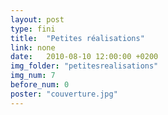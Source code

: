 ```yaml
---
layout: post
type: fini
title:  "Petites réalisations"
link: none
date:   2010-08-10 12:00:00 +0200
img_folder: "petitesrealisations"
img_num: 7
before_num: 0
poster: "couverture.jpg"
---
```

